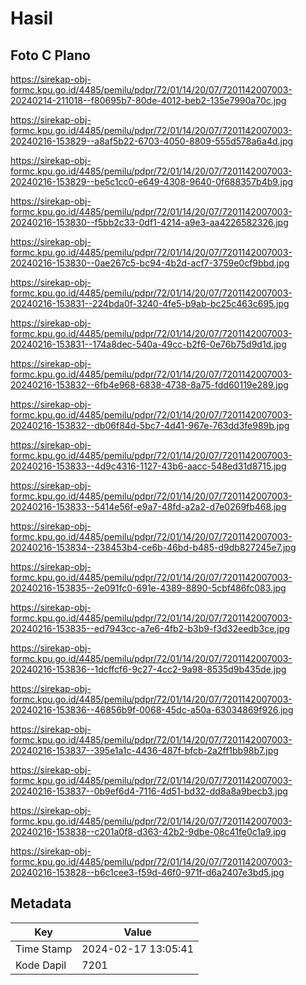 # Hasil

## Foto C Plano

https://sirekap-obj-formc.kpu.go.id/4485/pemilu/pdpr/72/01/14/20/07/7201142007003-20240214-211018--f80695b7-80de-4012-beb2-135e7990a70c.jpg

https://sirekap-obj-formc.kpu.go.id/4485/pemilu/pdpr/72/01/14/20/07/7201142007003-20240216-153829--a8af5b22-6703-4050-8809-555d578a6a4d.jpg

https://sirekap-obj-formc.kpu.go.id/4485/pemilu/pdpr/72/01/14/20/07/7201142007003-20240216-153829--be5c1cc0-e649-4308-9640-0f688357b4b9.jpg

https://sirekap-obj-formc.kpu.go.id/4485/pemilu/pdpr/72/01/14/20/07/7201142007003-20240216-153830--f5bb2c33-0df1-4214-a9e3-aa4226582326.jpg

https://sirekap-obj-formc.kpu.go.id/4485/pemilu/pdpr/72/01/14/20/07/7201142007003-20240216-153830--0ae267c5-bc94-4b2d-acf7-3759e0cf9bbd.jpg

https://sirekap-obj-formc.kpu.go.id/4485/pemilu/pdpr/72/01/14/20/07/7201142007003-20240216-153831--224bda0f-3240-4fe5-b9ab-bc25c463c695.jpg

https://sirekap-obj-formc.kpu.go.id/4485/pemilu/pdpr/72/01/14/20/07/7201142007003-20240216-153831--174a8dec-540a-49cc-b2f6-0e76b75d9d1d.jpg

https://sirekap-obj-formc.kpu.go.id/4485/pemilu/pdpr/72/01/14/20/07/7201142007003-20240216-153832--6fb4e968-6838-4738-8a75-fdd60119e289.jpg

https://sirekap-obj-formc.kpu.go.id/4485/pemilu/pdpr/72/01/14/20/07/7201142007003-20240216-153832--db06f84d-5bc7-4d41-967e-763dd3fe989b.jpg

https://sirekap-obj-formc.kpu.go.id/4485/pemilu/pdpr/72/01/14/20/07/7201142007003-20240216-153833--4d9c4316-1127-43b6-aacc-548ed31d8715.jpg

https://sirekap-obj-formc.kpu.go.id/4485/pemilu/pdpr/72/01/14/20/07/7201142007003-20240216-153833--5414e56f-e9a7-48fd-a2a2-d7e0269fb468.jpg

https://sirekap-obj-formc.kpu.go.id/4485/pemilu/pdpr/72/01/14/20/07/7201142007003-20240216-153834--238453b4-ce6b-46bd-b485-d9db827245e7.jpg

https://sirekap-obj-formc.kpu.go.id/4485/pemilu/pdpr/72/01/14/20/07/7201142007003-20240216-153835--2e091fc0-691e-4389-8890-5cbf486fc083.jpg

https://sirekap-obj-formc.kpu.go.id/4485/pemilu/pdpr/72/01/14/20/07/7201142007003-20240216-153835--ed7943cc-a7e6-4fb2-b3b9-f3d32eedb3ce.jpg

https://sirekap-obj-formc.kpu.go.id/4485/pemilu/pdpr/72/01/14/20/07/7201142007003-20240216-153836--1dcffcf6-9c27-4cc2-9a98-8535d9b435de.jpg

https://sirekap-obj-formc.kpu.go.id/4485/pemilu/pdpr/72/01/14/20/07/7201142007003-20240216-153836--46856b9f-0068-45dc-a50a-63034869f926.jpg

https://sirekap-obj-formc.kpu.go.id/4485/pemilu/pdpr/72/01/14/20/07/7201142007003-20240216-153837--395e1a1c-4436-487f-bfcb-2a2ff1bb98b7.jpg

https://sirekap-obj-formc.kpu.go.id/4485/pemilu/pdpr/72/01/14/20/07/7201142007003-20240216-153837--0b9ef6d4-7116-4d51-bd32-dd8a8a9becb3.jpg

https://sirekap-obj-formc.kpu.go.id/4485/pemilu/pdpr/72/01/14/20/07/7201142007003-20240216-153838--c201a0f8-d363-42b2-9dbe-08c41fe0c1a9.jpg

https://sirekap-obj-formc.kpu.go.id/4485/pemilu/pdpr/72/01/14/20/07/7201142007003-20240216-153828--b6c1cee3-f59d-46f0-971f-d6a2407e3bd5.jpg


## Metadata

| Key        | Value               |
| ---------- | ------------------- |
| Time Stamp | 2024-02-17 13:05:41 |
| Kode Dapil | 7201                |



